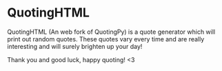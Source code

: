 # QuotingHTML

QuotingHTML (An web fork of QuotingPy) is a quote generator which will print out random quotes. These quotes vary every time and are really interesting and will surely brighten up your day!

Thank you and good luck, happy quoting! <3
